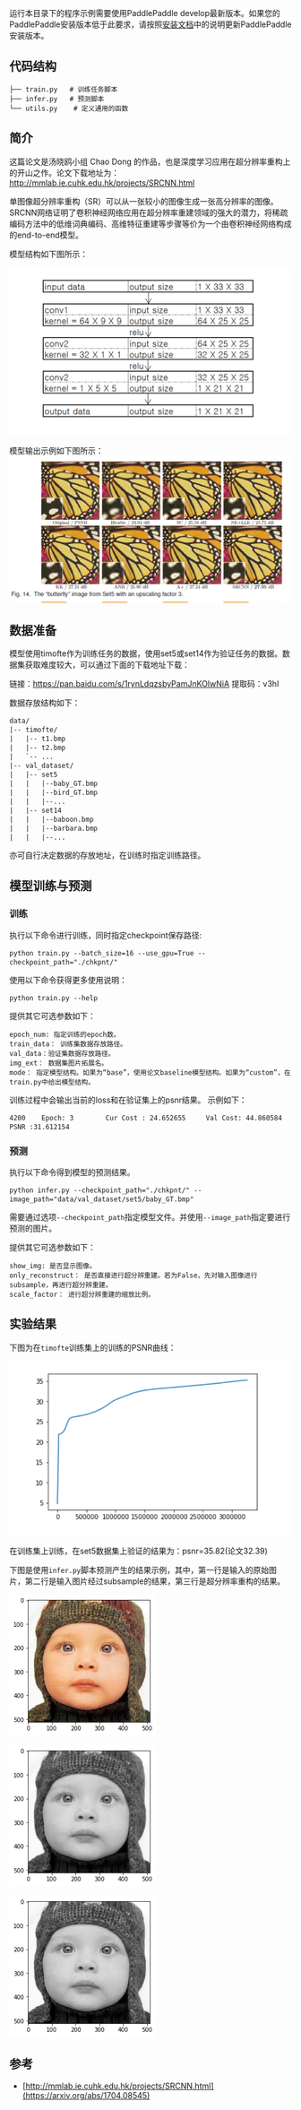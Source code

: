 运行本目录下的程序示例需要使用PaddlePaddle develop最新版本。如果您的PaddlePaddle安装版本低于此要求，请按照[安装文档](http://staging.paddlepaddle.org/documentation/docs/en/0.15.0/getstarted/quickstart_en.html)中的说明更新PaddlePaddle安装版本。


## 代码结构
```
├── train.py   # 训练任务脚本
├── infer.py   # 预测脚本
└── utils.py    # 定义通用的函数
```

## 简介

这篇论文是汤晓鸥小组 Chao Dong 的作品，也是深度学习应用在超分辨率重构上的开山之作。论文下载地址为：http://mmlab.ie.cuhk.edu.hk/projects/SRCNN.html

单图像超分辨率重构（SR）可以从一张较小的图像生成一张高分辨率的图像。SRCNN网络证明了卷积神经网络应用在超分辨率重建领域的强大的潜力，将稀疏编码方法中的低维词典编码、高维特征重建等步骤等价为一个由卷积神经网络构成的end-to-end模型。

模型结构如下图所示：

![](readmeImg/1.png)

模型输出示例如下图所示：
![](readmeImg/2.png)



## 数据准备
模型使用timofte作为训练任务的数据，使用set5或set14作为验证任务的数据。数据集获取难度较大，可以通过下面的下载地址下载：

链接：https://pan.baidu.com/s/1rynLdqzsbyPamJnKOIwNiA 
提取码：v3hl 

数据存放结构如下：

```
data/
|-- timofte/
|   |-- t1.bmp
|   |-- t2.bmp
|   `-- ...
|-- val_dataset/
|   |-- set5
|	|	|--baby_GT.bmp
|	|	|--bird_GT.bmp
|	|	|--...
|   |-- set14
|	|	|--baboon.bmp
|	|	|--barbara.bmp
|	|	|--...
```
亦可自行决定数据的存放地址，在训练时指定训练路径。

## 模型训练与预测

### 训练
执行以下命令进行训练，同时指定checkpoint保存路径:
```
python train.py --batch_size=16 --use_gpu=True --checkpoint_path="./chkpnt/"
```
使用以下命令获得更多使用说明：

```
python train.py --help
```
提供其它可选参数如下：

```
epoch_num: 指定训练的epoch数。
train_data： 训练集数据存放路径。
val_data：验证集数据存放路径。
img_ext： 数据集图片拓展名。
mode： 指定模型结构。如果为“base”，使用论文baseline模型结构。如果为“custom”，在train.py中给出模型结构。
```

训练过程中会输出当前的loss和在验证集上的psnr结果。 示例如下：
```
4200    Epoch: 3        Cur Cost : 24.652655     Val Cost: 44.860584     PSNR :31.612154
```
### 预测
执行以下命令得到模型的预测结果。
```
python infer.py --checkpoint_path="./chkpnt/" --image_path="data/val_dataset/set5/baby_GT.bmp"
```
需要通过选项`--checkpoint_path`指定模型文件。并使用`--image_path`指定要进行预测的图片。

提供其它可选参数如下：

```
show_img: 是否显示图像。
only_reconstruct： 是否直接进行超分辨重建。若为False，先对输入图像进行subsample，再进行超分辨重建。
scale_factor： 进行超分辨重建的缩放比例。
```





## 实验结果
下图为在`timofte`训练集上的训练的PSNR曲线：

![](readmeImg/3.png)


在训练集上训练，在set5数据集上验证的结果为：psnr=35.82(论文32.39)

下图是使用`infer.py`脚本预测产生的结果示例，其中，第一行是输入的原始图片，第二行是输入图片经过subsample的结果，第三行是超分辨率重构的结果。

![](readmeImg/4.png)

![](readmeImg/5.png)

![](readmeImg/6.png)


## 参考

- [http://mmlab.ie.cuhk.edu.hk/projects/SRCNN.html](https://arxiv.org/abs/1704.08545)

